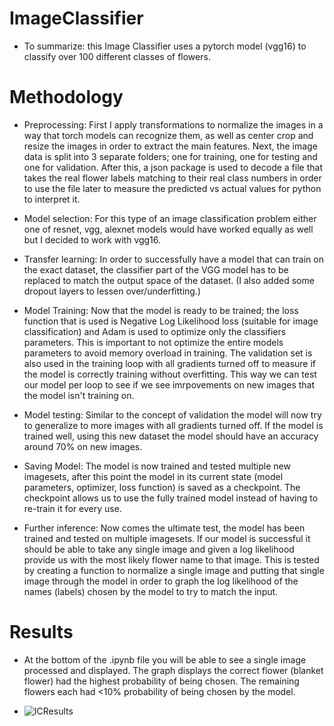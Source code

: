 # ImageClassifier
- To summarize: this Image Classifier uses a pytorch model (vgg16) to classify over 100 different classes of flowers.

# Methodology
- Preprocessing: First I apply transformations to normalize the images in a way that torch models can recognize them, as well as center crop and resize the images in order to extract the main features.  Next, the image data is split into 3 separate folders; one for training, one for testing and one for validation. After this, a json package is used to decode a file that takes the real flower labels matching to their real class numbers in order to use the file later to measure the predicted vs actual values for python to interpret it.
 
- Model selection: For this type of an image classification problem either one of resnet, vgg, alexnet models would have worked equally as well but I decided to work with vgg16. 
 
- Transfer learning: In order to successfully have a model that can train on the exact dataset, the classifier part of the VGG model has to be replaced to match the output space of the dataset. (I also added some dropout layers to lessen over/underfitting.) 
 
- Model Training: Now that the model is ready to be trained; the loss function that is used is Negative Log Likelihood loss (suitable for image classification) and Adam is used to optimize only the classifiers parameters. This is important to not optimize the entire models parameters to avoid memory overload in training. The validation set is also used in the training loop with all gradients turned off to measure if the model is correctly training without overfitting. This way we can test our model per loop to see if we see imrpovements on new images that the model isn't training on. 

- Model testing: Similar to the concept of validation the model will now try to generalize to more images with all gradients turned off. If the model is trained well, using this new dataset the model should have an accuracy around 70% on new images.
 
- Saving Model: The model is now trained and tested multiple new imagesets, after this point the model in its current state (model parameters, optimizer, loss function) is saved as a checkpoint. The checkpoint allows us to use the fully trained model instead of having to re-train it for every use. 

- Further inference: Now comes the ultimate test, the model has been trained and tested on multiple imagesets. If our model is successful it should be able to take any single image and given a log likelihood provide us with the most likely flower name to that image. This is tested by creating a function to normalize a single image and putting that single image through the model in order to graph the log likelihood of the names (labels) chosen by the model to try to match the input.


# Results
- At the bottom of the .ipynb file you will be able to see a single image processed and displayed. The graph displays the correct flower (blanket flower) had the highest probability of being chosen. The remaining flowers each had <10% probability of being chosen by the model.

- ![ICResults](https://user-images.githubusercontent.com/63812857/132139948-a13ab1a3-f73f-4521-a2ea-d093b8ec75ea.png)

